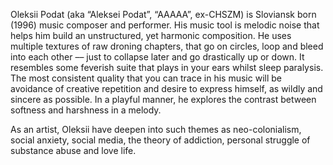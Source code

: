 Oleksii Podat (aka “Aleksei Podat”, “AAAAA”, ex-CHSZM) is Sloviansk born (1996) music composer and performer. His music tool is melodic noise that helps him build an unstructured, yet harmonic composition. He uses multiple textures of raw droning chapters, that go on circles, loop and bleed into each other –– just to collapse later and go drastically up or down. It resembles some feverish suite that plays in your ears whilst sleep paralysis. The most consistent quality that you can trace in his music will be avoidance of creative repetition and desire to express himself, as wildly and sincere as possible. In a playful manner, he explores the contrast between softness and harshness in a melody. 

As an artist, Oleksii have deepen into such themes as neo-colonialism, social anxiety, social media, the theory of addiction, personal struggle of substance abuse and love life.
